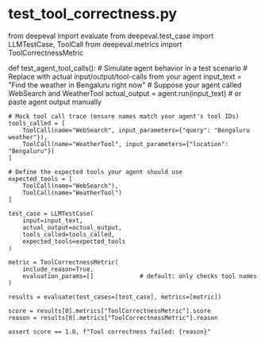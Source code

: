 # test_tool_correctness.py

from deepeval import evaluate
from deepeval.test_case import LLMTestCase, ToolCall
from deepeval.metrics import ToolCorrectnessMetric

def test_agent_tool_calls():
    # Simulate agent behavior in a test scenario
    # Replace with actual input/output/tool-calls from your agent
    input_text = "Find the weather in Bengaluru right now"
    # Suppose your agent called WebSearch and WeatherTool
    actual_output = agent.run(input_text)  # or paste agent output manually
    
    # Mock tool call trace (ensure names match your agent's tool IDs)
    tools_called = [
        ToolCall(name="WebSearch", input_parameters={"query": "Bengaluru weather"}),
        ToolCall(name="WeatherTool", input_parameters={"location": "Bengaluru"})
    ]
    
    # Define the expected tools your agent should use
    expected_tools = [
        ToolCall(name="WebSearch"),
        ToolCall(name="WeatherTool")
    ]
    
    test_case = LLMTestCase(
        input=input_text,
        actual_output=actual_output,
        tools_called=tools_called,
        expected_tools=expected_tools
    )
    
    metric = ToolCorrectnessMetric(
        include_reason=True,
        evaluation_params=[]             # default: only checks tool names
    )
    
    results = evaluate(test_cases=[test_case], metrics=[metric])
    
    score = results[0].metrics["ToolCorrectnessMetric"].score
    reason = results[0].metrics["ToolCorrectnessMetric"].reason
    
    assert score == 1.0, f"Tool correctness failed: {reason}"
